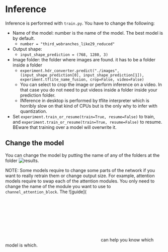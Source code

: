 # Inference

Inference is performed with `train.py`. You have to change the following:

+ Name of the model: number is the name of the model. The best model is by default.
    + `number = "third_wobranches_like29_reduced"`
+ Output shape:
    + `input_shape_prediction = (768, 1280, 3)`
+ Image folder: the folder where images are found. it has to be a folder inside a folder
    + `experiment.hdr_converter.predict("./images", (input_shape_prediction[0], input_shape_prediction[1]), experiment.tflite_name_fusion, crop=False, video=False)`
    + You can select to crop the image or perform inference on a video. In that case you do not need to put videos inside a folder inside your prediction folder.
    + INference in desktop is performed by tflite interpreter which is horribly slow on that kind of CPUs but is the only why to infer with quantization.
+ Set `experiment.train_or_resume(train=True, resume=False)` to train, and `experiment.train_or_resume(train=True, resume=False)` to resume. BEware that training over a model will overwrite it.

## Change the model

You can change the model by putting the name of any of the folders at the folder ![results](H:\Projects\AIDI\GN1_AI_Driven_Game_Experience\MQITM\results\models\tf). 

NOTE: Some models require to change some parts of the network if you want to really retrain them or change output size. For example, attention models require to swap each of the attention modules. You only need to change the name of the module you want to use to `channel_attention_block`. The ![guide](![results](H:\Projects\AIDI\GN1_AI_Driven_Game_Experience\MQITM\results\test_data\guide.txt) can help you know which model is which.


